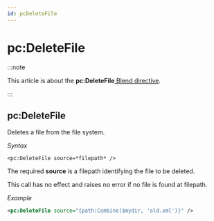 ```yaml
---
id: pcDeleteFile
---
```


# pc:DeleteFile




:::note

This article is about the **pc:DeleteFile**[ Blend directive](/docs/Repositories/Blend_directives).

:::

## **pc:DeleteFile**

Deletes a file from the file system.

*Syntax*

```
<pc:DeleteFile source=*filepath* />
```

The required **source** is a filepath identifying the file to be deleted.

This call has no effect and raises no error if no file is found at filepath.

*Example*

```xml
<pc:DeleteFile source="{path:Combine($mydir, 'old.xml')}" />
```

 